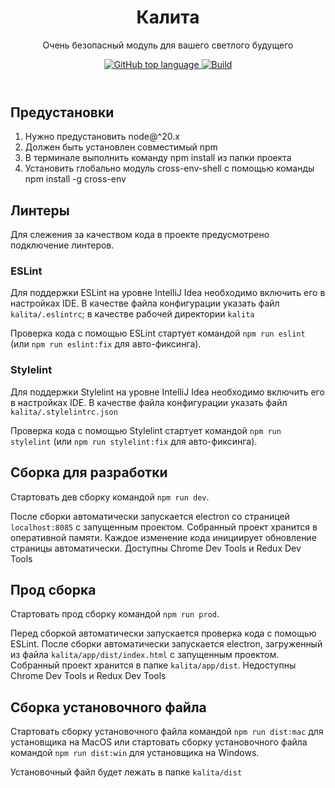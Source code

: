 <header>

<div style="text-align: center">
<h1>Калита</h1>

<p>Очень безопасный модуль для вашего светлого будущего</p>

<a href="https://github.com/LetSquad/kalita">
	<img src="https://img.shields.io/github/languages/top/LetSquad/kalita?style=flat-square&logo=github" alt="GitHub top language" />
</a>
<a href="https://github.com/LetSquad/kalita/workflows/build/badge.svg">
	<img src="https://github.com/LetSquad/kalita/workflows/build/badge.svg" alt="Build" />
</a>
</div>

</header>

## Предустановки
1. Нужно предустановить node@^20.x
2. Должен быть установлен совместимый npm
3. В терминале выполнить команду npm install из папки проекта
4. Установить глобально модуль cross-env-shell с помощью команды npm install -g cross-env

## Линтеры
Для слежения за качеством кода в проекте предусмотрено подключение линтеров.

### ESLint
Для поддержки ESLint на уровне IntelliJ Idea необходимо включить его в настройках IDE. В качестве файла конфигурации
указать файл `kalita/.eslintrc`; в качестве рабочей директории `kalita`

Проверка кода с помощью ESLint стартует командой `npm run eslint` (или `npm run eslint:fix` для авто-фиксинга).

### Stylelint
Для поддержки Stylelint на уровне IntelliJ Idea необходимо включить его в настройках IDE. В качестве файла конфигурации
указать файл `kalita/.stylelintrc.json`

Проверка кода с помощью Stylelint стартует командой `npm run stylelint` (или `npm run stylelint:fix` для авто-фиксинга).

## Сборка для разработки
Стартовать дев сборку командой `npm run dev`.

После сборки автоматически запускается electron со страницей `localhost:8085` с запущенным проектом. 
Собранный проект хранится в оперативной памяти. Каждое изменение кода инициирует обновление страницы автоматически.
Доступны Chrome Dev Tools и Redux Dev Tools

## Прод сборка
Стартовать прод сборку командой `npm run prod`.

Перед сборкой автоматически запускается проверка кода с помощью ESLint. После сборки автоматически запускается electron,
загруженный из файла `kalita/app/dist/index.html` с запущенным проектом. 
Собранный проект хранится в папке `kalita/app/dist`. Недоступны Chrome Dev Tools и Redux Dev Tools

## Сборка установочного файла
Стартовать сборку установочного файла командой `npm run dist:mac` для установщика на MacOS
или стартовать сборку установочного файла командой `npm run dist:win` для установщика на Windows.

Установочный файл будет лежать в папке `kalita/dist`


